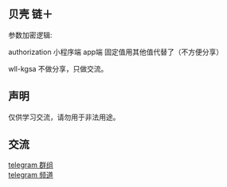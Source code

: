 ## 贝壳 链＋

参数加密逻辑:

authorization   小程序端  app端  固定值用其他值代替了（不方便分享）

wll-kgsa 不做分享，只做交流。

## 声明
仅供学习交流，请勿用于非法用途。

## 交流

[telegram 群组](https://t.me/+4MxaaiydQsVjYTVl)   
[telegram 频道](https://t.me/lihuhuhuhu)  
